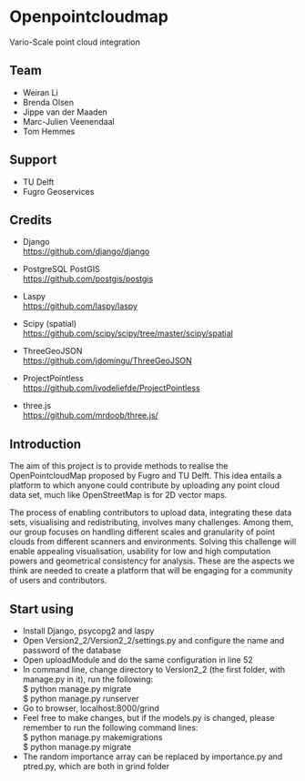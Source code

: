 # Openpointcloudmap

Vario-Scale point cloud integration

## Team

- Weiran Li
- Brenda Olsen
- Jippe van der Maaden
- Marc-Julien Veenendaal
- Tom Hemmes

## Support

- TU Delft
- Fugro Geoservices

## Credits

- Django<br>
https://github.com/django/django

- PostgreSQL PostGIS<br>
https://github.com/postgis/postgis

- Laspy<br>
https://github.com/laspy/laspy

- Scipy (spatial)<br>
https://github.com/scipy/scipy/tree/master/scipy/spatial

- ThreeGeoJSON<br>
https://github.com/jdomingu/ThreeGeoJSON

- ProjectPointless<br>
https://github.com/ivodeliefde/ProjectPointless

- three.js<br>
https://github.com/mrdoob/three.js/

## Introduction

The aim of this project is to provide methods to realise the OpenPointcloudMap proposed by Fugro and TU Delft. This idea entails a platform to which anyone could contribute by uploading any point cloud data set, much like OpenStreetMap is for 2D vector maps.

The process of enabling contributors to upload data, integrating these data sets, visualising and redistributing, involves many challenges. Among them, our group focuses on handling different scales and granularity of point clouds from different scanners and environments. Solving this challenge will enable appealing visualisation, usability for low and high computation powers and geometrical consistency for analysis. These are the aspects we think are needed to create a platform that will be engaging for a community of users and contributors.

## Start using

- Install Django, psycopg2 and laspy
- Open Version2_2/Version2_2/settings.py and configure the name and password of the database
- Open uploadModule and do the same configuration in line 52
- In command line, change directory to Version2_2 (the first folder, with manage.py in it), run the following:<br>
$ python manage.py migrate<br>
$ python manage.py runserver
- Go to browser, localhost:8000/grind
- Feel free to make changes, but if the models.py is changed, please remember to run the following command lines:<br>
$ python manage.py makemigrations<br>
$ python manage.py migrate
- The random importance array can be replaced by importance.py and ptred.py, which are both in grind folder
